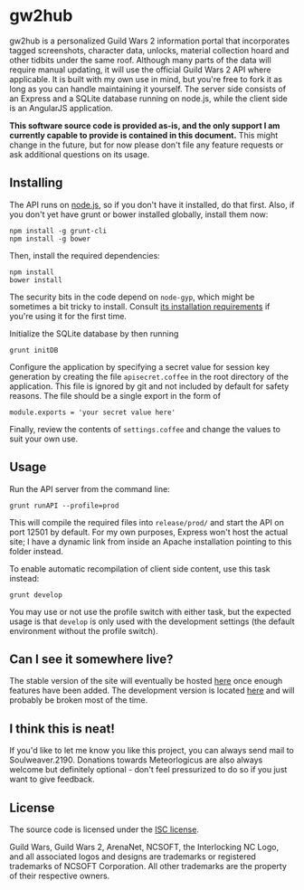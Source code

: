 gw2hub
======
gw2hub is a personalized Guild Wars 2 information portal that incorporates tagged screenshots, character data,
unlocks, material collection hoard and other tidbits under the same roof. Although many parts of the data will
require manual updating, it will use the official Guild Wars 2 API where applicable. It is built with my own use in
mind, but you're free to fork it as long as you can handle maintaining it yourself. The server side consists of an
Express and a SQLite database running on node.js, while the client side is an AngularJS application.

**This software source code is provided as-is, and the only support I am currently capable to provide is contained in this
document.** This might change in the future, but for now please don't file any feature requests or ask additional
questions on its usage.

Installing
----------
The API runs on [node.js](http://nodejs.org/), so if you don't have it installed, do that first. Also, if you don't yet
have grunt or bower installed globally, install them now:

    npm install -g grunt-cli
    npm install -g bower
    
Then, install the required dependencies:

    npm install
    bower install
    
The security bits in the code depend on `node-gyp`, which might be sometimes a bit tricky to install. Consult
[its installation requirements](https://github.com/TooTallNate/node-gyp/) if you're using it for the first time.

Initialize the SQLite database by then running

    grunt initDB
    
Configure the application by specifying a secret value for session key generation by creating the file
`apisecret.coffee` in the root directory of the application. This file is ignored by git and not included by default
for safety reasons. The file should be a single export in the form of

    module.exports = 'your secret value here'

Finally, review the contents of `settings.coffee` and change the values to suit your own use.

Usage
-----
Run the API server from the command line:

    grunt runAPI --profile=prod
    
This will compile the required files into `release/prod/` and start the API on port 12501 by default.
For my own purposes, Express won't host the actual site; I have a dynamic link from inside an Apache installation
pointing to this folder instead.

To enable automatic recompilation of client side content, use this task instead:

    grunt develop
    
You may use or not use the profile switch with either task, but the expected usage is that `develop` is only used with
the development settings (the default environment without the profile switch).

Can I see it somewhere live?
----------------------------
The stable version of the site will eventually be hosted [here](http://soul-weaver.tk/gw2/) once enough features have
been added. The development version is located [here](http://soul-weaver.tk/gw2_edge/) and will probably be broken
most of the time.

I think this is neat!
---------------------
If you'd like to let me know you like this project, you can always send mail to Soulweaver.2190. Donations towards
Meteorlogicus are also always welcome but definitely optional - don't feel pressurized to do so if you just want
to give feedback.

License
-------
The source code is licensed under the [ISC license](http://www.isc.org/downloads/software-support-policy/isc-license/).

Guild Wars, Guild Wars 2, ArenaNet, NCSOFT, the Interlocking NC Logo, and all associated logos and designs are
trademarks or registered trademarks of NCSOFT Corporation. All other trademarks are the property of their respective
owners.
